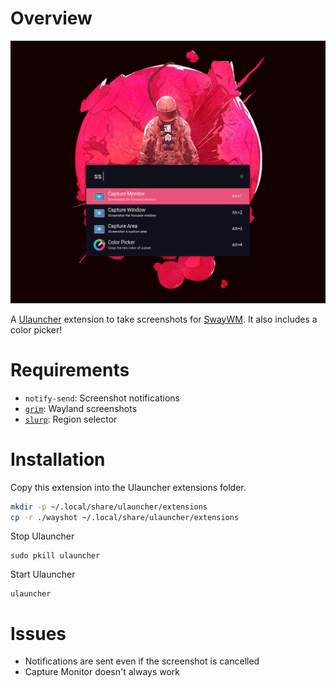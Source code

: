 # Overview

![Extension preview image](images/preview.png)

A [Ulauncher](https://github.com/Ulauncher/Ulauncher) extension to take screenshots for [SwayWM](https://github.com/swaywm/sway).
It also includes a color picker! 

# Requirements
- `notify-send`: Screenshot notifications
- [`grim`](https://github.com/emersion/grim): Wayland screenshots
- [`slurp`](https://github.com/emersion/slurp): Region selector

# Installation
Copy this extension into the Ulauncher extensions folder.
```bash
mkdir -p ~/.local/share/ulauncher/extensions
cp -r ./wayshot ~/.local/share/ulauncher/extensions
```

Stop Ulauncher
```
sudo pkill ulauncher
```

Start Ulauncher
```
ulauncher
```

# Issues
- Notifications are sent even if the screenshot is cancelled
- Capture Monitor doesn't always work
